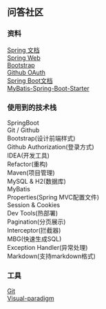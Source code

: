 ## 问答社区

### 资料
[Spring 文档](https://spring.io.guides)  
[Spring Web](https://spring.io.guides/gs/serving-web-content/)   
[Bootstrap](https://v3.bootcss.com/)  
[Github OAuth](https://developer.github.com/apps/building-oauth-apps/creating-an-oauth-app)  
[Spring Boot文档](https://docs.spring.io/spring-boot/docs/2.0.0.RC1/reference/htmlsingle/)  
[MyBatis-Spring-Boot-Starter](http://mybatis.org/spring-boot-starter/mybatis-spring-boot-autoconfigure/)

### 使用到的技术栈
SpringBoot  
Git / Github  
Bootstrap(设计前端样式)  
Github Authorization(登录方式)  
IDEA(开发工具)  
Refactor(重构)  
Maven(项目管理)  
MySQL & H2(数据库)  
MyBatis  
Properties(Spring MVC配置文件)  
Session & Cookies  
Dev Tools(热部署)  
Pagination(分页展示)  
Interceptor(拦截器)  
MBG(快速生成SQL)  
Exception Handler(异常处理)  
Markdown(支持markdown格式)

### 工具
[Git](https://git-scm.com/download)  
[Visual-paradigm](https://www.visual-paradigm.com)